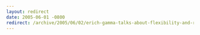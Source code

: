 ```yaml
---
layout: redirect
date: 2005-06-01 -0800
redirect: /archive/2005/06/02/erich-gamma-talks-about-flexibility-and-reuse.aspx/
---
```

